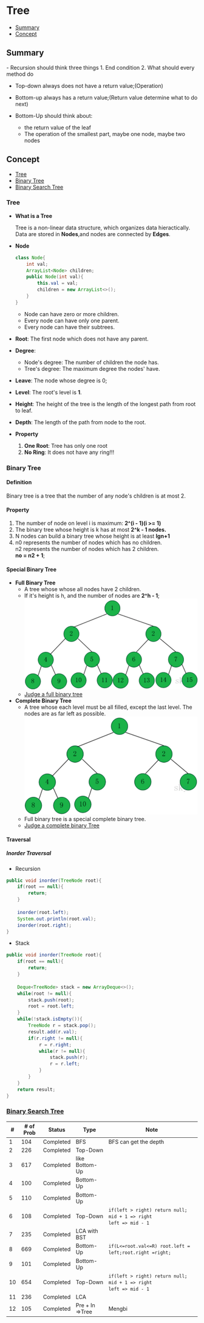 # Tree
- [Summary](#summary)
- [Concept](#concept)

<h2 id = "summary">Summary</h2>
- Recursion should think three things
  1. End condition
  2. What should every method do

- Top-down always does not have a return value;(Operation)
- Bottom-up always has a return value;(Return value determine what to do next)


- Bottom-Up should think about:
  - the return value of the leaf
  - The operation of the smallest part, maybe one node, maybe two nodes



## <h2 id = "concept">Concept</h2>
- [Tree](#tree)
- [Binary Tree](#binaryTree)
- [Binary Search Tree](#bst)
### <h3 id = "tree">Tree</h3>
  - **What is a Tree**

    Tree is a non-linear data structure, which organizes data hieractically. Data are stored in **Nodes**,and nodes are connected by **Edges**.
  - **Node**
    ``` Java
    class Node{
        int val;
        ArrayList<Node> children;
        public Node(int val){
            this.val = val;
            children = new ArrayList<>();
        }
    }
    ```
    - Node can have zero or more children.
    - Every node can have only one parent.
    - Every node can have their subtrees.
  - **Root**: The first node which does not have any parent.
  - **Degree**:
    - Node's degree: The number of children the node has.
    - Tree's degree: The maximum degree the nodes' have.
  - **Leave**: The node whose degree is 0;
  - **Level**: The root's level is **1**.
  - **Height**: The height of the tree is the length of the longest path from root to leaf.
  - **Depth**: The length of the path from node to the root.
  - **Property**
    1. **One Root**: Tree has only one root
    2. **No Ring**: It does not have any ring!!!
### <h3 id = "binaryTree">Binary Tree</h3>
#### Definition
  Binary tree is a tree that the number of any node's children is at most 2.
#### Property
  1. The number of node on level i is maximum: **2^(i - 1)(i >= 1)**
  2. The binary tree whose height is k has at most **2^k - 1 nodes.**
  3. N nodes can build a binary tree whose height is at least **lgn+1**
  4. n0 represents the number of nodes which has no children.
  <br>n2 represents the number of nodes which has 2 children.
  <br>**no = n2 + 1**;
#### Special Binary Tree
- **Full Binary Tree**
  - A tree whose whose all nodes have 2 children.
  - If it's height is h, and the number of nodes are **2^h - 1**;
![Full_Binary_Tree](assets/markdown-img-paste-20180906160359186.png)
  - [Judge a full binary tree](#judgeFullBT)
- **Complete Binary Tree**
  - A tree whose each level must be all filled, except the last level. The nodes are as far left as possible.
  ![Complete_Binary_Tree](assets/markdown-img-paste-20180906161804893.png)
  - Full binary tree is a special complete binary tree.
  - [Judge a complete binary Tree](#judgeCompleteBT)
#### Traversal
##### Inorder Traversal
- Recursion
```java
public void inorder(TreeNode root){
    if(root == null){
        return;
    }

    inorder(root.left);
    System.out.println(root.val);
    inorder(root.right);
}
```
- Stack
``` java
public void inorder(TreeNode root){
    if(root == null){
        return;
    }

    Deque<TreeNode> stack = new ArrayDeque<>();
    while(root != null){
        stack.push(root);
        root = root.left;
    }
    while(!stack.isEmpty()){
        TreeNode r = stack.pop();
        result.add(r.val);
        if(r.right != null){
            r = r.right;
            while(r != null){
                stack.push(r);
                r = r.left;
            }
        }
    }
    return result;
}
```

### <h3 id = "bst"><a href = "https://github.com/rexbean/L/blob/master/Type/Tree/BST.md">Binary Search Tree</a></h3>




| #   | # of Prob | Status    | Type              | Note                                                                         |
| --- | --------- | --------- | ----------------- | ---------------------------------------------------------------------------- |
| 1   | 104       | Completed | BFS               | BFS can get the depth                                                        |
| 2   | 226       | Completed | Top-Down          |                                                                              |
| 3   | 617       | Completed | like<br>Bottom-Up |                                                                              |
| 4   | 100       | Completed | Bottom-Up         |                                                                              |
| 5   | 110       | Completed | Bottom-Up         |                                                                              |
| 6   | 108       | Completed | Top-Down          | `if(left > right) return null;`<br> `mid + 1 => right`<br> `left => mid - 1` |
| 7   | 235       | Completed | LCA with BST      |                                                                              |
| 8   | 669       | Completed | Bottom-Up         | `if(L<=root.val<=R) root.left = left;root.right =right;`                     |
| 9   | 101       | Completed | Bottom-Up         |                                                                              |
| 10  | 654       | Completed | Top-Down          | `if(left > right) return null;`<br> `mid + 1 => right`<br> `left => mid - 1` |
| 11  | 236       | Completed | LCA               |                                                                              |
| 12  | 105       | Completed | Pre + In =>Tree   | Mengbi                                                                             |
